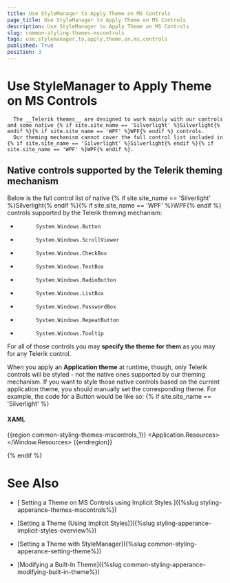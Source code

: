 ```yaml
---
title: Use StyleManager to Apply Theme on MS Controls
page_title: Use StyleManager to Apply Theme on MS Controls
description: Use StyleManager to Apply Theme on MS Controls
slug: common-styling-themes-mscontrols
tags: use,stylemanager,to,apply,theme,on,ms,controls
published: True
position: 3
---
```


# Use StyleManager to Apply Theme on MS Controls


      The __Telerik themes__ are designed to work mainly with our controls and some native {% if site.site_name == 'Silverlight' %}Silverlight{% endif %}{% if site.site_name == 'WPF' %}WPF{% endif %} controls. 
      Our theming mechanism cannot cover the full control list included in {% if site.site_name == 'Silverlight' %}Silverlight{% endif %}{% if site.site_name == 'WPF' %}WPF{% endif %}.
    

## Native controls supported by the Telerik theming mechanism

Below is the full control list of native {% if site.site_name == 'Silverlight' %}Silverlight{% endif %}{% if site.site_name == 'WPF' %}WPF{% endif %} controls supported by the Telerik theming mechanism:
        

* 
            System.Windows.Button
          

* 
            System.Windows.ScrollViewer
          

* 
            System.Windows.CheckBox
          

* 
            System.Windows.TextBox
          

* 
            System.Windows.RadioButton
          

* 
            System.Windows.ListBox
          

* 
            System.Windows.PasswordBox
          

* 
            System.Windows.RepeatButton
          

* 
            System.Windows.Tooltip
          

For all of those controls you may __specify the theme for them__ as you may for any Telerik control.

When you apply an __Application theme__ at runtime, though, only Telerik controls will be styled - not the native ones supported by our theming mechanism. 
          If you want to style those native controls based on the current application theme, you should manually set the corresponding theme. For example, the code for a Button would be like so:
        {% if site.site_name == 'Silverlight' %}



#### __XAML__

{{region common-styling-themes-mscontrols_1}}
	<Application xmlns="http://schemas.microsoft.com/winfx/2006/xaml/presentation"
	             xmlns:x="http://schemas.microsoft.com/winfx/2006/xaml"
	             xmlns:telerik="http://schemas.telerik.com/2008/xaml/presentation"
	             x:Class="RadCalcTest.App"
	             >
	    <Application.Resources>
	        <Style TargetType="Button"/>
	    </Application.Resources>
	</Application>
	{{endregion}}





#### __C#__

{{region common-styling-themes-mscontrols_2}}
	public App()
	      {
	          this.Startup += this.Application_Startup;
	          this.Exit += this.Application_Exit;
	          this.UnhandledException += this.Application_UnhandledException;
	          StyleManager.ApplicationTheme = new Windows7Theme();
	          InitializeComponent();
	         StyleManager.SetBasedOn(((Style)Current.Resources[typeof(Button)]), StyleManager.ApplicationTheme);
	      }
	{{endregion}}



#### __VB.NET__

{{region common-styling-themes-mscontrols_3}}
	    Public Sub New()
	        Me.Startup += Me.Application_Startup
	        Me.[Exit] += Me.Application_Exit
	        Me.UnhandledException += Me.Application_UnhandledException
	        StyleManager.ApplicationTheme = New Windows7Theme()
	        InitializeComponent()
	        StyleManager.SetBasedOn(DirectCast(Current.Resources(GetType(Button)), Style), StyleManager.ApplicationTheme)
	    End Sub
	{{endregion}}

{% endif %}{% if site.site_name == 'WPF' %}



#### __XAML__

{{region common-styling-themes-mscontrols_4}}
	<Window.Resources>
		<telerik:Expression_DarkTheme x:Key="Theme" />
		<Style TargetType="Button">
	        <Setter Property="telerik:StyleManager.Theme" Value="{StaticResource Theme}"/>
	    </Style>
	</Window.Resources>
	{{endregion}}

{% endif %}

# See Also

 * [
        Setting a Theme on MS Controls using Implicit Styles
      ]({%slug styling-apperance-themes-mscontrols%})

 * [Setting a Theme (Using  Implicit Styles)]({%slug styling-apperance-implicit-styles-overview%})

 * [Setting a Theme with StyleManager]({%slug common-styling-apperance-setting-theme%})

 * [Modifying a Built-In Theme]({%slug common-styling-apperance-modifying-built-in-theme%})
